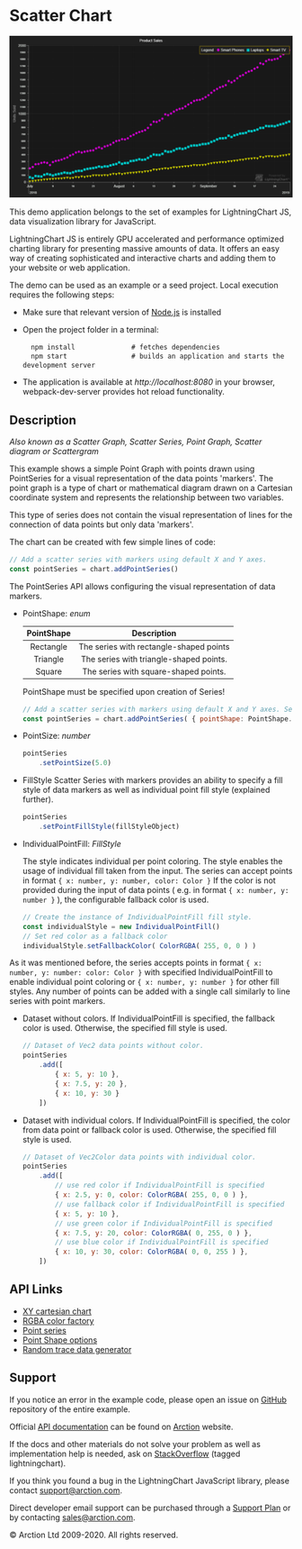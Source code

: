 # Scatter Chart

![Scatter Chart](simpleScatter.png)

This demo application belongs to the set of examples for LightningChart JS, data visualization library for JavaScript.

LightningChart JS is entirely GPU accelerated and performance optimized charting library for presenting massive amounts of data. It offers an easy way of creating sophisticated and interactive charts and adding them to your website or web application.

The demo can be used as an example or a seed project. Local execution requires the following steps:

- Make sure that relevant version of [Node.js](https://nodejs.org/en/download/) is installed
- Open the project folder in a terminal:

        npm install              # fetches dependencies
        npm start                # builds an application and starts the development server

- The application is available at *http://localhost:8080* in your browser, webpack-dev-server provides hot reload functionality.


## Description

*Also known as a Scatter Graph, Scatter Series, Point Graph, Scatter diagram or Scattergram*

This example shows a simple Point Graph with points drawn using PointSeries for a visual representation of the data points 'markers'. The point graph is a type of chart or mathematical diagram drawn on a Cartesian coordinate system and represents the relationship between two variables.

This type of series does not contain the visual representation of lines for the connection of data points but only data 'markers'.

The chart can be created with few simple lines of code:

```javascript
// Add a scatter series with markers using default X and Y axes.
const pointSeries = chart.addPointSeries()
```

The PointSeries API allows configuring the visual representation of data markers.

- PointShape: *enum*

    | PointShape    | Description                              |
    | :-----------: | :--------------------------------------: |
    | Rectangle     | The series with rectangle-shaped points  |
    | Triangle      | The series with triangle-shaped points.  |
    | Square        | The series with square-shaped points.    |

    PointShape must be specified upon creation of Series!

    ```javascript
    // Add a scatter series with markers using default X and Y axes. Select Circle PointShape.
    const pointSeries = chart.addPointSeries( { pointShape: PointShape.Circle } )
    ```

- PointSize: *number*
    ```javascript
    pointSeries
        .setPointSize(5.0)
    ```

- FillStyle
    Scatter Series with markers provides an ability to specify a fill style of data markers as well as individual point fill style (explained further).

    ```javascript
    pointSeries
        .setPointFillStyle(fillStyleObject)
    ```

- IndividualPointFill: *FillStyle*

    The style indicates individual per point coloring. The style enables the usage of individual fill taken from the input. 
    The series can accept points in format `{ x: number, y: number, color: Color }`
    If the color is not provided during the input of data points ( e.g. in format `{ x: number, y: number }` ), the configurable fallback color is used.
    ```javascript
    // Create the instance of IndividualPointFill fill style.
    const individualStyle = new IndividualPointFill()
    // Set red color as a fallback color
    individualStyle.setFallbackColor( ColorRGBA( 255, 0, 0 ) )
    ```

As it was mentioned before, the series accepts points in format `{ x: number, y: number: color: Color }` with specified IndividualPointFill to enable individual point coloring or `{ x: number, y: number }` for other fill styles. Any number of points can be added with a single call similarly to line series with point markers.

- Dataset without colors. If IndividualPointFill is specified, the fallback color is used. Otherwise, the specified fill style is used.

    ```javascript
    // Dataset of Vec2 data points without color.
    pointSeries
        .add([
            { x: 5, y: 10 },
            { x: 7.5, y: 20 },
            { x: 10, y: 30 }
        ])
    ```
- Dataset with individual colors. If IndividualPointFill is specified, the color from data point or fallback color is used. Otherwise, the specified fill style is used.

    ```javascript
    // Dataset of Vec2Color data points with individual color.
    pointSeries
        .add([
            // use red color if IndividualPointFill is specified
            { x: 2.5, y: 0, color: ColorRGBA( 255, 0, 0 ) },
            // use fallback color if IndividualPointFill is specified
            { x: 5, y: 10 },
            // use green color if IndividualPointFill is specified
            { x: 7.5, y: 20, color: ColorRGBA( 0, 255, 0 ) },
            // use blue color if IndividualPointFill is specified
            { x: 10, y: 30, color: ColorRGBA( 0, 0, 255 ) },
        ])
    ```


## API Links

* [XY cartesian chart]
* [RGBA color factory]
* [Point series]
* [Point Shape options]
* [Random trace data generator]


## Support

If you notice an error in the example code, please open an issue on [GitHub][0] repository of the entire example.

Official [API documentation][1] can be found on [Arction][2] website.

If the docs and other materials do not solve your problem as well as implementation help is needed, ask on [StackOverflow][3] (tagged lightningchart).

If you think you found a bug in the LightningChart JavaScript library, please contact support@arction.com.

Direct developer email support can be purchased through a [Support Plan][4] or by contacting sales@arction.com.

[0]: https://github.com/Arction/
[1]: https://www.arction.com/lightningchart-js-api-documentation/
[2]: https://www.arction.com
[3]: https://stackoverflow.com/questions/tagged/lightningchart
[4]: https://www.arction.com/support-services/

© Arction Ltd 2009-2020. All rights reserved.


[XY cartesian chart]: https://www.arction.com/lightningchart-js-api-documentation/v3.0.1/classes/chartxy.html
[RGBA color factory]: https://www.arction.com/lightningchart-js-api-documentation/v3.0.1/globals.html#colorrgba
[Point series]: https://www.arction.com/lightningchart-js-api-documentation/v3.0.1/classes/pointseries.html
[Point Shape options]: https://www.arction.com/lightningchart-js-api-documentation/v3.0.1/enums/pointshape.html
[Random trace data generator]: https://arction.github.io/xydata/classes/tracegenerator.html

